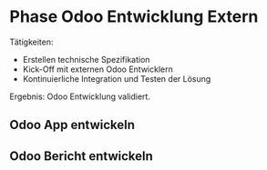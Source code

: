 # Phase Odoo Entwicklung Extern

Tätigkeiten:

* Erstellen technische Spezifikation
* Kick-Off mit externen Odoo Entwicklern
* Kontinuierliche Integration und Testen der Lösung

Ergebnis: Odoo Entwicklung validiert.

## Odoo App entwickeln

## Odoo Bericht entwickeln
